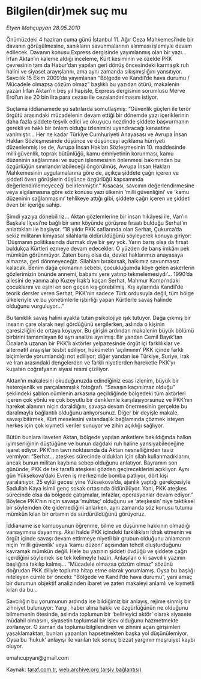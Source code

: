 # Bilgilen(dir)mek suç mu

*Etyen Mahçupyan 28.05.2010*

<div class="yazi"><p>Önümüzdeki 4 haziran cuma günü İstanbul 11. Ağır Ceza Mahkemesi’nde bir davanın görüşülmesine, sanıkların savunmalarının alınması işlemiyle devam edilecek. Davanın konusu Express dergisinde yayımlanmış olan bir yazı... İrfan Aktan’ın kaleme aldığı inceleme, Kürt kesiminin ve özelde PKK çevresinin tam da Habur’dan yapılan geri dönüş öncesindeki karmaşık ruh halini ve siyaset arayışlarını, ama aynı zamanda sıkışmışlığını yansıtıyor. Savcılık 15 Ekim 2009’da yayımlanan “Bölgede ve Kandil’de hava durumu / Mücadele olmazsa çözüm olmaz” başlıklı bu yazıdan ötürü, makalenin yazarı İrfan Aktan’ın beş yıl hapisle, Express dergisinin sorumlusu Merve Erol’un ise 20 bin lira para cezası ile cezalandırılmasını istiyor.</p>
<p>Suçlama iddianamede şu satırlarda somutlaşmış: “Güvenlik güçleri ile terör örgütü arasındaki mücadelenin devam ettiği bir dönemde yazı içeriklerinin daha fazla şiddete teşvik edici ve okuyucu nezdinde şiddete başvurmanın gerekli ve haklı bir önlem olduğu izlenimini uyandıracağı kanaatine varılmıştır... Her ne kadar Türkiye Cumhuriyeti Anayasası ve Avrupa İnsan Hakları Sözleşmesinde düşünce ve düşünceyi açıklama hürriyeti düzenlenmiş ise de, Avrupa İnsan Hakları Sözleşmesinin 10. maddesinde milli güvenlik, toprak bütünlüğü, kamu emniyetinin korunması, kamu düzeninin sağlanması ve suçun işlenmesinin önlenmesi bakımından bu özgürlüğün sınırlandırılabileceği öngörülmüş, Avrupa İnsan Hakları Mahkemesinin uygulamalarına göre de, açıkça şiddete çağrı içeren ve şiddeti öven görüşlerin düşünce özgürlüğü kapsamında değerlendirilemeyeceği belirlenmiştir.” Kısacası, savcının değerlendirmesine veya algılamasına göre söz konusu yazı ülkenin ‘milli güvenliğini’ ve ‘kamu düzeninin sağlanmasını’ tehlikeye attığı gibi, şiddete çağrı içeren ve şiddeti öven bir içeriğe sahip.</p>
<p>Şimdi yazıya dönebiliriz... Aktan gözlemlerine bir insan hikâyesi ile, Van’ın Başkale İlçesi’ne bağlı bir sınır köyünde görüşme fırsatı bulduğu Serhat’ın anlattıkları ile başlıyor. “18 yıldır PKK saflarında olan Serhat, Çukurca’da sekiz militanın kimyasal silahlarla öldürüldüğünü söyleyerek konuya giriyor: ‘Düşmanın politikasında durmak diye bir şey yok. Yarın barış olsa da fırsat buldukça Kürtleri ezmeye devam edecekler. O yüzden de barış imkânı pek mümkün görünmüyor. Zaten barış olsa da, devlet haklarımızı anayasaya almazsa, geri dönmeyeceğiz. Silahları bırakırsak, halkımız savunmasız kalacak. Benim dağa çıkmamın sebebi, çocukluğumda köye gelen askerlerin gözlerimizin önünde annemi, babamı yere yatırıp tekmelemesiydi’... 1990’da ailesini de yanına alıp Kuzey Irak’a kaçan Serhat, Mahmur Kampı’ndaki çocuklarını ve eşini en son geçen kış görebilmiş. Kış aylarında Kandil’de teorik dersler veren Serhat, PKK’nin sadece Türk ordusuyla değil, tüm bölge ülkeleriyle ve bu yönetimlerle işbirliği yapan Kürtlerle savaş halinde olduğunu vurguluyor...”</p>
<p>Bu tanıklık savaş halini ayakta tutan psikolojiye ışık tutuyor. Dağa çıkmış bir insanın çare olarak neyi gördüğünü sergilerken, aslında o kişinin çaresizliğini de ortaya koyuyor. Bu girişin ardından makalenin büyük bölümü birbirini tamamlayan iki ayrı analize ayrılmış: Bir yandan Cemil Bayık’tan Öcalan’a uzanan bir PKK’lı aktörler yelpazesinde örgüt içi farklılıklar ve alternatif arayışlar tesbit ediliyor, hükümetin ‘açılımının’ PKK içinde farklı biçimlerde yorumlandığı not ediliyor; diğer yandan ise Türkiye, Suriye, Irak ve İran arasındaki dengelerden ve farklı niyetlerden hareketle PKK’yı kuşatan coğrafyanın siyasi resmi çiziliyor.</p>
<p>Aktan’ın makalesini okuduğunuzda edindiğiniz esas izlenim, büyük bir heterojenlik ve parçalanmışlık fotoğrafı. “Savaşın kaçınılmaz olduğu” şeklindeki şablon cümlenin arkasına geçildiğinde bölgedeki tüm aktörleri içeren çok yönlü ve çok boyutlu bir denklemle karşılaşıyorsunuz ve PKK’nın hareket alanının niçin daraldığını, savaşa devam önermesinin gerçekte bu daralmayla bağlantılı olduğunu anlıyorsunuz. Diğer bir deyişle makale, savaşı bitirmek, Kürt meselesini vatandaşlık bağlamında çözmek isteyen herkes için çok kıymetli veriler sunuyor ve zihin açıklığı sağlıyor.</p>
<p>Bütün bunlara ilaveten Aktan, bölgede yapılan anketlere bakıldığında halkın iyimserliğinin düştüğüne ve bunun dağdaki ruh haline yansıyabileceğine işaret ediyor. PKK’nın tavrı noktasında da Aktan nesnelliğinden taviz vermiyor: “Serhat... ateşkes sürecinde oldukları için silah kullanmadıklarını, ancak bunun militan kaybına sebep olduğunu anlatıyor. Bayramın son gününde, PKK de tek taraflı ateşkesi gözden geçireceklerini açıklıyor. Aynı gün Yüksekova’daki Evren iş merkezinde bomba patlıyor, dört kişi yaralanıyor. 25 eylül gecesi yine Yüksekova’da, ajanlık yaptığı gerekçesiyle Sadullah Kaya isimli genç sokak ortasında öldürülüyor. Yani, PKK ateşkes sürecinde olsa da bölgede çatışmalar, infazlar, operasyonlar devam ediyor.” Böylece PKK’nın niçin savaşa ‘muhtaç’ olduğunu ve ‘ateşkesin’ niye taktiksel bir söylemden öte gidemediğini anlarken, aynı zamanda söz konusu tutumu mümkün kılan bir ortamın da sürdürüldüğünü görüyoruz.</p>
<p>İddianame ise kamuoyunun öğrenme, bilme ve düşünme hakkının olmadığı varsayımına dayanmış. Aksi halde PKK içindeki farklılıkları idrak etmenin ve örgüt içinde savaşı devam ettirmeye niyetli bir grubun olduğunu anlamanın niçin ‘milli güvenlik’ veya ‘kamu düzeni’ açısından tehdit oluşturduğunu kavramak mümkün değil. Hele bu yazının şiddeti övdüğü ve şiddete çağrı içerdiğini söylemek ise tek kelimeyle hazin. Anlaşılan o ki savcılık yazının başlığına takılıp kalmış... “Mücadele olmazsa çözüm olmaz” sözünü doğrudan PKK diliyle topluma hitap etme olarak yorumlamış. Oysa bu başlığı niteleyen cümle bir önceki: “Bölgede ve Kandil’de hava durumu”, yani amaç bir durumun objektif analizinden ibaret ve zaten makaleyi anlamlı ve kıymetli kılan da bu...</p>
<p>Savcılığın bu yorumunun ardında ise bildiğimiz bir anlayış, rejime sinmiş bir zihniyet bulunuyor: Yargı, haber alma hakkı ve özgürlüğünün ne olduğunu bilmemenin ötesinde, aslında toplumun bir ‘belirleyici aktör’ olarak siyasete müdahil olmasını, siyasetin toplumsal bir işlev olduğunu hazmetmekte zorlanıyor. O zaman da toplumu bilgilendiren ve zihnini açan girişimleri yasaklamaktan, bunları yapanları hapsetmekten başka yol düşünülemiyor. Oysa bu ‘hukuk’ anlayışı ile varılan tek sonuç bizzat yargının meşruiyet kaybı oluyor.</p>
<p>emahcupyan@gmail.com</p></div>

Kaynak: [taraf.com.tr](http://www.taraf.com.tr:80/etyen-mahcupyan/makale-bilgilen-dir-mek-suc-mu.htm), [web.archive.org (arşiv bağlantısı)](http://web.archive.org/web/20100530083352/http://www.taraf.com.tr:80/etyen-mahcupyan/makale-bilgilen-dir-mek-suc-mu.htm)
